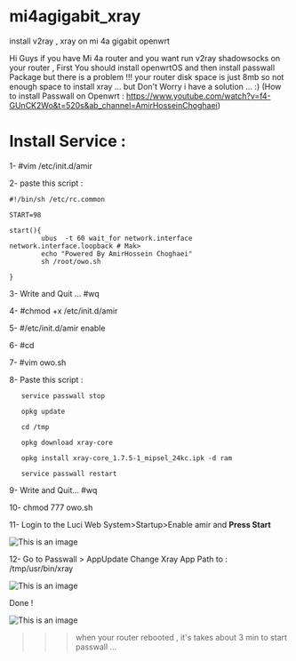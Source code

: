 # mi4agigabit_xray
install v2ray , xray on mi 4a gigabit openwrt

Hi Guys if you have Mi 4a router and you want run v2ray shadowsocks on your router , First You should install openwrtOS and then install passwall Package 
but there is a problem !!! your router disk space is just 8mb so not enough space to install xray ...
but Don't Worry i have a solution ... :)
(How to install Passwall on Openwrt : https://www.youtube.com/watch?v=f4-GUnCK2Wo&t=520s&ab_channel=AmirHosseinChoghaei)

# Install Service :

1- #vim /etc/init.d/amir

2- paste this script :
```
#!/bin/sh /etc/rc.common

START=98

start(){
        ubus  -t 60 wait_for network.interface network.interface.loopback # Mak>
        echo "Powered By AmirHossein Choghaei"
        sh /root/owo.sh
        
}
```

3- Write and Quit ... #wq

4- #chmod +x /etc/init.d/amir

5- #/etc/init.d/amir enable

6- #cd

7- #vim owo.sh

8- Paste this script :
```
   service passwall stop

   opkg update

   cd /tmp

   opkg download xray-core

   opkg install xray-core_1.7.5-1_mipsel_24kc.ipk -d ram

   service passwall restart
   ```


9- Write and Quit... #wq


10- chmod 777 owo.sh

11- Login to the Luci Web System>Startup>Enable amir and **Press Start**

![This is an image](https://pars-space.ir/wp-content/uploads/2023/03/Screenshot-2023-03-10-113014.jpg)

12- Go to Passwall > AppUpdate Change Xray App Path to : /tmp/usr/bin/xray 

![This is an image](https://pars-space.ir/wp-content/uploads/2023/03/Sp.jpg)

Done !

![This is an image](https://pars-space.ir/wp-content/uploads/2023/03/Passwall.jpg)

>>> when your router rebooted , it's takes about 3 min to start passwall ...

